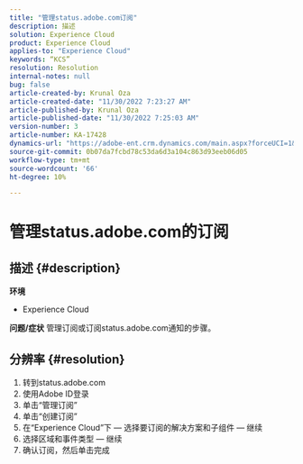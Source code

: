 ```yaml
---
title: "管理status.adobe.com订阅"
description: 描述
solution: Experience Cloud
product: Experience Cloud
applies-to: "Experience Cloud"
keywords: “KCS”
resolution: Resolution
internal-notes: null
bug: false
article-created-by: Krunal Oza
article-created-date: "11/30/2022 7:23:27 AM"
article-published-by: Krunal Oza
article-published-date: "11/30/2022 7:25:03 AM"
version-number: 3
article-number: KA-17428
dynamics-url: "https://adobe-ent.crm.dynamics.com/main.aspx?forceUCI=1&pagetype=entityrecord&etn=knowledgearticle&id=e101b6e0-7f70-ed11-9561-6045bd006a22"
source-git-commit: 0b07da7fcbd78c53da6d3a104c863d93eeb06d05
workflow-type: tm+mt
source-wordcount: '66'
ht-degree: 10%

---
```


# 管理status.adobe.com的订阅

## 描述 {#description}

<b>环境</b>
- Experience Cloud



<b>问题/症状</b>
管理订阅或订阅status.adobe.com通知的步骤。


## 分辨率 {#resolution}


1. 转到status.adobe.com
2. 使用Adobe ID登录
3. 单击“管理订阅”
4. 单击“创建订阅”
5. 在“Experience Cloud”下 — 选择要订阅的解决方案和子组件 — 继续
6. 选择区域和事件类型 — 继续
7. 确认订阅，然后单击完成

